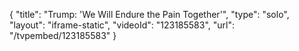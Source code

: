 {
    "title": "Trump: 'We Will Endure the Pain Together'",
    "type": "solo",
    "layout": "iframe-static",
    "videoId": "123185583",
    "url": "\/tvpembed\/123185583"
}